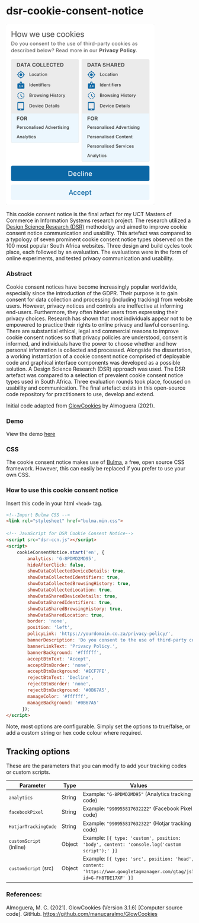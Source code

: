 # dsr-cookie-consent-notice

<img src="/repo-assets/dsr-ccn-optimized.png" width="400" alt="screenshot of the DSR Cookie Consent Notice"/>

This cookie consent notice is the final arfact for my UCT Masters of Commerce in Information Systems research project. The research utilized a [Design Science Research (DSR)](http://www.desrist.org/desrist/content/design-science-research-in-information-systems.pdf) methodolgy and aimed to improve cookie consent notice communication and usability. This artefact was compared to a typology of seven prominent cookie consent notice types observed on the 100 most popular South Africa websites. Three design and build cycles took place, each followed by an evaluation. The evaluations were in the form of online experiments, and tested privacy communication and usability.

### Abstract
Cookie consent notices have become increasingly popular worldwide, especially since the introduction of the GDPR. Their purpose is to gain consent for data collection and processing (including tracking) from website users. However, privacy notices and controls are ineffective at informing end-users. Furthermore, they often hinder users from expressing their privacy choices. Research has shown that most individuals appear not to be empowered to practice their rights to online privacy and lawful consenting. There are substantial ethical, legal and commercial reasons to improve cookie consent notices so that privacy policies are understood, consent is informed, and individuals have the power to choose whether and how personal information is collected and processed. Alongside the dissertation, a working instantiation of a cookie consent notice comprised of deployable code and graphical interface components was developed as a possible solution. A Design Science Research (DSR) approach was used. The DSR artefact was compared to a selection of prevalent cookie consent notice types used in South Africa. Three evaluation rounds took place, focused on usability and communication. The final artefact exists in this open-source code repository for practitioners to use, develop and extend.

Initial code adapted from [GlowCookies](https://github.com/manucaralmo/GlowCookies) by Almoguera (2021).

### Demo
View the demo [here](https://happyhols.co.za/h/)

### CSS
The cookie consent notice makes use of [Bulma](https://bulma.io/), a free, open source CSS framework. However, this can easily be replaced if you prefer to use your own CSS.

### How to use this cookie consent notice
Insert this code in your html `<head>` tag.
```html
<!--Import Bulma CSS -->
<link rel="stylesheet" href="bulma.min.css">

<!-- JavaScript for DSR Cookie Consent Notice-->
<script src="dsr-ccn.js"></script> 
<script>
    cookieConsentNotice.start('en', {
        analytics: 'G-8PDMD2MD95', 
        hideAfterClick: false,
        showDataCollectedDeviceDetails: true,
        showDataCollectedIdentifiers: true,
        showDataCollectedBrowsingHistory: true,
        showDataCollectedLocation: true,
        showDataSharedDeviceDetails: true,
        showDataSharedIdentifiers: true,
        showDataSharedBrowsingHistory: true,
        showDataSharedLocation: true,
        border: 'none',
        position: 'left',
        policyLink: 'https://yourdomain.co.za/privacy-policy/',
        bannerDescription: 'Do you consent to the use of third-party cookies as described below? Read more in our',
        bannerLinkText: 'Privacy Policy.',
        bannerBackground: '#ffffff',
        acceptBtnText: 'Accept',
        acceptBtnBorder: 'none',
        acceptBtnBackground: '#ECF7FE',
        rejectBtnText: 'Decline',
        rejectBtnBorder: 'none',
        rejectBtnBackground: '#0B67A5',
        manageColor: '#ffffff',
        manageBackground: '#0B67A5' 
      });
</script>
```
Note, most options are configurable. Simply set the options to true/false, or add a custom string or hex code colour where required.


## Tracking options
These are the parameters that you can modify to add your tracking codes or custom scripts.

| Parameter               | Type   | Values                                                                                                              |
| ----------------------- | ------ | ------------------------------------------------------------------------------------------------------------------- |
| `analytics`             | String | Example: `"G-8PDMD2MD95"` (Analytics tracking code)                                                                 |
| `facebookPixel`         | String | Example: `"990955817632222"` (Facebook Pixel code)                                                                  |
| `HotjarTrackingCode`    | String | Example: `"990955817632322"` (Hotjar tracking code)                                                                 |
| `customScript` (inline) | Object | Example: `[{ type: 'custom', position: 'body', content: 'console.log('custom script');' }]`                         |
| `customScript` (src)    | Object | Example: `[{ type: 'src', position: 'head', content: 'https://www.googletagmanager.com/gtag/js?id=G-FH87DE17XF' }]` |


### References:
Almoguera, M. C. (2021). GlowCookies (Version 3.1.6) [Computer source code]. GitHub. https://github.com/manucaralmo/GlowCookies

